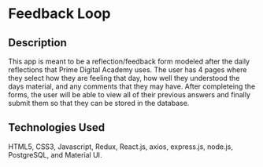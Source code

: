 # Feedback Loop

## Description

This app is meant to be a reflection/feedback form modeled after the daily reflections that Prime Digital Academy uses. The user has 4 pages where they select how they are feeling that day, how well they understood the days material, and any comments that they may have. After completeing the forms, the user will be able to view all of their previous answers and finally submit them so that they can be stored in the database.

## Technologies Used

HTML5, CSS3, Javascript, Redux, React.js, axios, express.js, node.js, PostgreSQL, and Material UI.
